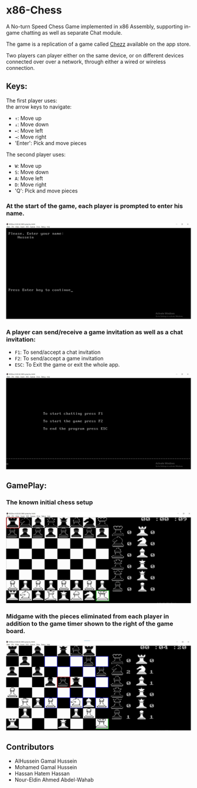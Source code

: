 # x86-Chess
A No-turn Speed Chess Game implemented in x86 Assembly, supporting in-game chatting as well as separate Chat module.  

The game is a replication of a game called [Chezz](https://play.google.com/store/apps/details?id=com.quickbytegames.chezz&hl=en&gl=US&pli=1) available on the app store.

Two players can player either on the same device, or on different devices connected over over a network, through either a wired or wireless connection.  

## Keys:
The first player uses:  
the arrow keys to navigate:
- `↑`: Move up  
- `↓`: Move down  
- `←`: Move left  
- `→`: Move right  
- 'Enter': Pick and move pieces  

The second player uses:  
- `W`: Move up  
- `S`: Move down  
- `A`: Move left  
- `D`: Move right  
- 'Q': Pick and move pieces

### At the start of the game, each player is prompted to enter his name.

![Initial Screen](https://github.com/alhusseingamal/x86-Chess/blob/main/screenshots/initial%20screen.jpeg)

### A player can send/receive a game invitation as well as a chat invitation:  
- `F1`: To send/accept a chat invitation  
- `F2`: To send/accept a game invitation  
- `ESC`: To Exit the game or exit the whole app.

![Menu](https://github.com/alhusseingamal/x86-Chess/blob/main/screenshots/menu.jpeg)

## GamePlay:

### The known initial chess setup
![Initial Setup](https://github.com/alhusseingamal/x86-Chess/blob/main/screenshots/initial%20setup.jpeg)

### Midgame with the pieces eliminated from each player in addition to the game timer shown to the right of the game board.
![Initial Setup](https://github.com/alhusseingamal/x86-Chess/blob/main/screenshots/game.jpeg)


## Contributors
* AlHussein Gamal Hussein
* Mohamed Gamal Hussein
* Hassan Hatem Hassan
* Nour-Eldin Ahmed Abdel-Wahab
